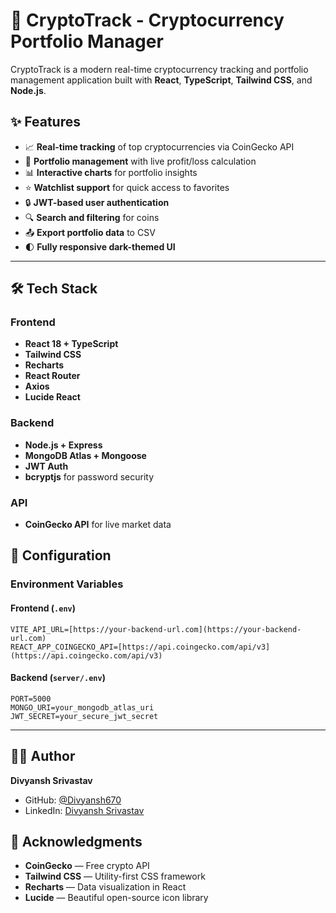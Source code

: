 
# 🚀 CryptoTrack - Cryptocurrency Portfolio Manager
CryptoTrack is a modern real-time cryptocurrency tracking and portfolio management application built with **React**, **TypeScript**, **Tailwind CSS**, and **Node.js**.


## ✨ Features

- 📈 **Real-time tracking** of top cryptocurrencies via CoinGecko API
- 💼 **Portfolio management** with live profit/loss calculation
- 📊 **Interactive charts** for portfolio insights
- ⭐ **Watchlist support** for quick access to favorites
- 🔒 **JWT-based user authentication**
- 🔍 **Search and filtering** for coins
- 📤 **Export portfolio data** to CSV
- 🌓 **Fully responsive dark-themed UI**

---

## 🛠 Tech Stack

### Frontend
- **React 18 + TypeScript**
- **Tailwind CSS**
- **Recharts**
- **React Router**
- **Axios**
- **Lucide React**

### Backend
- **Node.js + Express**
- **MongoDB Atlas + Mongoose**
- **JWT Auth**
- **bcryptjs** for password security

### API
- **CoinGecko API** for live market data

## 🔧 Configuration

### Environment Variables

#### Frontend (`.env`)
```env
VITE_API_URL=[https://your-backend-url.com](https://your-backend-url.com)
REACT_APP_COINGECKO_API=[https://api.coingecko.com/api/v3](https://api.coingecko.com/api/v3)
````

#### Backend (`server/.env`)

```env
PORT=5000
MONGO_URI=your_mongodb_atlas_uri
JWT_SECRET=your_secure_jwt_secret
```

-----

## 👨‍💻 Author
**Divyansh Srivastav**
  - GitHub: [@Divyansh670](https://github.com/Divyansh670)
  - LinkedIn: [Divyansh Srivastav](https://www.linkedin.com/in/divyansh-srivastav/)

## 🙏 Acknowledgments
  - **CoinGecko** — Free crypto API
  - **Tailwind CSS** — Utility-first CSS framework
  - **Recharts** — Data visualization in React
  - **Lucide** — Beautiful open-source icon library
